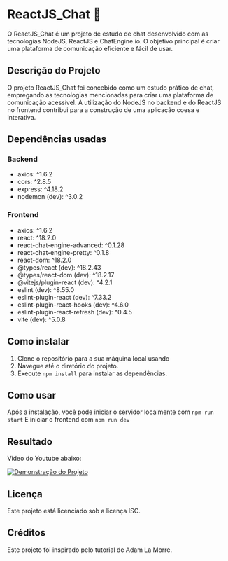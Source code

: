 # ReactJS_Chat 💬

O ReactJS_Chat é um projeto de estudo de chat desenvolvido com as tecnologias NodeJS, ReactJS e ChatEngine.io. O objetivo principal é criar uma plataforma de comunicação eficiente e fácil de usar.

## Descrição do Projeto

O projeto ReactJS_Chat foi concebido como um estudo prático de chat, empregando as tecnologias mencionadas para criar uma plataforma de comunicação acessível. A utilização do NodeJS no backend e do ReactJS no frontend contribui para a construção de uma aplicação coesa e interativa.

## Dependências usadas

### Backend
- axios: ^1.6.2
- cors: ^2.8.5
- express: ^4.18.2
- nodemon (dev): ^3.0.2

### Frontend
- axios: ^1.6.2
- react: ^18.2.0
- react-chat-engine-advanced: ^0.1.28
- react-chat-engine-pretty: ^0.1.8
- react-dom: ^18.2.0
- @types/react (dev): ^18.2.43
- @types/react-dom (dev): ^18.2.17
- @vitejs/plugin-react (dev): ^4.2.1
- eslint (dev): ^8.55.0
- eslint-plugin-react (dev): ^7.33.2
- eslint-plugin-react-hooks (dev): ^4.6.0
- eslint-plugin-react-refresh (dev): ^0.4.5
- vite (dev): ^5.0.8

## Como instalar

1. Clone o repositório para a sua máquina local usando
2. Navegue até o diretório do projeto.
3. Execute `npm install` para instalar as dependências.

## Como usar

Após a instalação, você pode iniciar o servidor localmente com `npm run start`
E iniciar o frontend com `npm run dev`

## Resultado

Video do Youtube abaixo:

[![Demonstração do Projeto](http://img.youtube.com/vi/Ej-L2whHehI/0.jpg)](https://youtu.be/Ej-L2whHehI "Demonstração do Projeto")

## Licença

Este projeto está licenciado sob a licença ISC.

## Créditos

Este projeto foi inspirado pelo tutorial de Adam La Morre.
